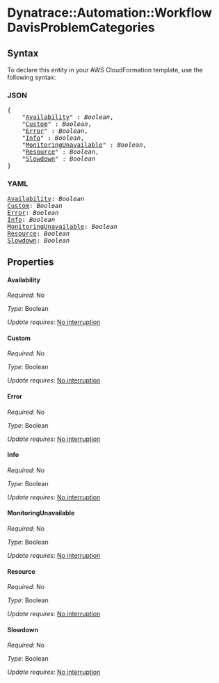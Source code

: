 # Dynatrace::Automation::Workflow DavisProblemCategories

## Syntax

To declare this entity in your AWS CloudFormation template, use the following syntax:

### JSON

<pre>
{
    "<a href="#availability" title="Availability">Availability</a>" : <i>Boolean</i>,
    "<a href="#custom" title="Custom">Custom</a>" : <i>Boolean</i>,
    "<a href="#error" title="Error">Error</a>" : <i>Boolean</i>,
    "<a href="#info" title="Info">Info</a>" : <i>Boolean</i>,
    "<a href="#monitoringunavailable" title="MonitoringUnavailable">MonitoringUnavailable</a>" : <i>Boolean</i>,
    "<a href="#resource" title="Resource">Resource</a>" : <i>Boolean</i>,
    "<a href="#slowdown" title="Slowdown">Slowdown</a>" : <i>Boolean</i>
}
</pre>

### YAML

<pre>
<a href="#availability" title="Availability">Availability</a>: <i>Boolean</i>
<a href="#custom" title="Custom">Custom</a>: <i>Boolean</i>
<a href="#error" title="Error">Error</a>: <i>Boolean</i>
<a href="#info" title="Info">Info</a>: <i>Boolean</i>
<a href="#monitoringunavailable" title="MonitoringUnavailable">MonitoringUnavailable</a>: <i>Boolean</i>
<a href="#resource" title="Resource">Resource</a>: <i>Boolean</i>
<a href="#slowdown" title="Slowdown">Slowdown</a>: <i>Boolean</i>
</pre>

## Properties

#### Availability

_Required_: No

_Type_: Boolean

_Update requires_: [No interruption](https://docs.aws.amazon.com/AWSCloudFormation/latest/UserGuide/using-cfn-updating-stacks-update-behaviors.html#update-no-interrupt)

#### Custom

_Required_: No

_Type_: Boolean

_Update requires_: [No interruption](https://docs.aws.amazon.com/AWSCloudFormation/latest/UserGuide/using-cfn-updating-stacks-update-behaviors.html#update-no-interrupt)

#### Error

_Required_: No

_Type_: Boolean

_Update requires_: [No interruption](https://docs.aws.amazon.com/AWSCloudFormation/latest/UserGuide/using-cfn-updating-stacks-update-behaviors.html#update-no-interrupt)

#### Info

_Required_: No

_Type_: Boolean

_Update requires_: [No interruption](https://docs.aws.amazon.com/AWSCloudFormation/latest/UserGuide/using-cfn-updating-stacks-update-behaviors.html#update-no-interrupt)

#### MonitoringUnavailable

_Required_: No

_Type_: Boolean

_Update requires_: [No interruption](https://docs.aws.amazon.com/AWSCloudFormation/latest/UserGuide/using-cfn-updating-stacks-update-behaviors.html#update-no-interrupt)

#### Resource

_Required_: No

_Type_: Boolean

_Update requires_: [No interruption](https://docs.aws.amazon.com/AWSCloudFormation/latest/UserGuide/using-cfn-updating-stacks-update-behaviors.html#update-no-interrupt)

#### Slowdown

_Required_: No

_Type_: Boolean

_Update requires_: [No interruption](https://docs.aws.amazon.com/AWSCloudFormation/latest/UserGuide/using-cfn-updating-stacks-update-behaviors.html#update-no-interrupt)

